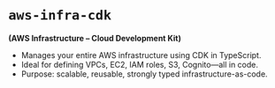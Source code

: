#  `aws-infra-cdk`

**(AWS Infrastructure – Cloud Development Kit)**

* Manages your entire AWS infrastructure using CDK in TypeScript.
* Ideal for defining VPCs, EC2, IAM roles, S3, Cognito—all in code.
* Purpose: scalable, reusable, strongly typed infrastructure-as-code.

